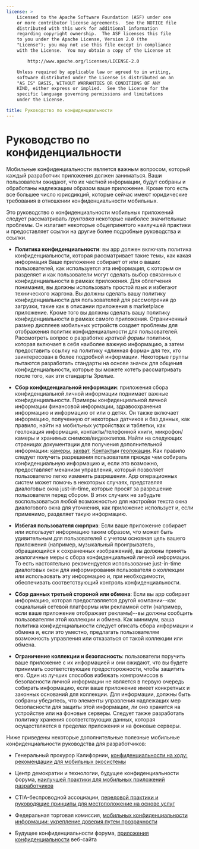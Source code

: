 ```yaml
---
license: >
    Licensed to the Apache Software Foundation (ASF) under one
    or more contributor license agreements.  See the NOTICE file
    distributed with this work for additional information
    regarding copyright ownership.  The ASF licenses this file
    to you under the Apache License, Version 2.0 (the
    "License"); you may not use this file except in compliance
    with the License.  You may obtain a copy of the License at

        http://www.apache.org/licenses/LICENSE-2.0

    Unless required by applicable law or agreed to in writing,
    software distributed under the License is distributed on an
    "AS IS" BASIS, WITHOUT WARRANTIES OR CONDITIONS OF ANY
    KIND, either express or implied.  See the License for the
    specific language governing permissions and limitations
    under the License.

title: Руководство по конфиденциальности
---
```


# Руководство по конфиденциальности

Мобильные конфиденциальности является важным вопросом, который каждый разработчик приложения должен заниматься. Ваши пользователи ожидают, что их частной информации, будут собраны и обработаны надлежащим образом ваше приложение. Кроме того есть все большее число юрисдикций, которые сейчас имеют юридические требования в отношении конфиденциальности мобильных.

Это руководство о конфиденциальности мобильных приложений следует рассматривать *грунтовка* некоторые наиболее значительные проблемы. Он излагает некоторые общепринятого наилучшей практики и предоставляет ссылки на другие более подробные руководства и ссылки.

*   **Политика конфиденциальности**: вы app должен включать политика конфиденциальности, которая рассматривает такие темы, как какая информация Ваше приложение собирает от или о ваших пользователей, как используется эта информация, с которым он разделяет и как пользователи могут сделать выбор связанных с конфиденциальности в рамках приложения. Для облегчения понимания, вы должны использовать простой язык и избегают технического жаргона. Вы должны сделать вашу политику конфиденциальности для пользователей для рассмотрения до загрузки, такие как в описании приложения в marketplace приложение. Кроме того вы должны сделать вашу политику конфиденциальности в рамках самого приложения. Ограниченный размер дисплеев мобильных устройств создает проблемы для отображения политик конфиденциальности для пользователей. Рассмотреть вопрос о разработке *краткой формы* политики, которая включает в себя наиболее важную информацию, а затем предоставить ссылку на политику «длинная форма» для тех, кто заинтересован в более подробной информации. Некоторые группы пытаются разработать стандарты на основе значок для общения конфиденциальности, которые вы можете хотеть рассматривать после того, как эти стандарты Зрелые.

*   **Сбор конфиденциальной информации**: приложения сбора конфиденциальной личной информации поднимает важные конфиденциальности. Примеры конфиденциальной личной информации финансовой информации, здравоохранения информацию и информацию от или о детях. Он также включает информацию, полученную от некоторых датчиков и баз данных, как правило, найти на мобильных устройствах и таблетки, как геолокация информация, контакты/телефонной книги, микрофон/камеры и хранимых снимков/видеоклипов. Найти на следующих страницах документации для получения дополнительной информации: [камеры][1], [захват][2], [Контакты][3]и [геолокации][4]. Как правило следует получить разрешения пользователя прежде чем собирать конфиденциальную информацию и, если это возможно, предоставляет механизм управления, который позволяет пользователю легко изменить разрешения. App операционных систем может помочь в некоторых случаях, представляя диалоговые окна just-in-time, которые просят за разрешение пользователя перед сбором. В этих случаях не забудьте воспользоваться любой возможностью для настройки текста окна диалогового окна для уточнения, как приложение использует и, если применимо, разделяет такую информацию.

*   **Избегая пользователя сюрприз**: Если ваше приложение собирает или использует информацию таким образом, что может быть удивительным для пользователей с учетом основная цель вашего приложения (например, музыкальный проигрыватель, обращающийся к сохраненных изображений), вы должны принять аналогичные меры с сбора конфиденциальной личной информации. То есть настоятельно рекомендуется использование just-in-time диалоговых окон для информирования пользователя о коллекции или использовать эту информацию и, при необходимости, обеспечивать соответствующий контроль конфиденциальности.

*   **Сбор данных третьей стороной или обмена**: Если вы app собирает информацию, которая предоставляется другой компании--как социальный сетевой платформы или рекламной сети (например, если ваше приложение отображает рекламы)--вы должны сообщить пользователям этой коллекции и обмена. Как минимум, ваша политика конфиденциальности следует описать сбора информации и обмена и, если это уместно, предлагать пользователям возможность управления или отказаться от такой коллекции или обмена.

*   **Ограничение коллекции и безопасность**: пользователи поручить ваше приложение с их информацией и они ожидают, что вы будете принимать соответствующие предосторожности, чтобы защитить его. Один из лучших способов избежать компромиссов в безопасности личной информации не является в первую очередь собирать информацию, если ваше приложение имеет конкретных и законных оснований для коллекции. Для информации, должны быть собраны убедитесь, что элементы управления надлежащих мер безопасности для защиты этой информации, ли оно хранится на устройстве или на фоновые серверы. Следует также разработать политику хранения соответствующих данных, которая осуществляется в пределах приложения и на фоновые серверы.

 [1]: cordova_camera_camera.md.html
 [2]: cordova_media_capture_capture.md.html
 [3]: cordova_contacts_contacts.md.html
 [4]: cordova_geolocation_geolocation.md.html

Ниже приведены некоторые дополнительные полезные мобильные конфиденциальности руководства для разработчиков:

*   Генеральный прокурор Калифорнии, [конфиденциальности на ходу: рекомендации для мобильных экосистемы][5]

*   Центр демократии и технологии, будущее конфиденциальности форума, [наилучшей практики для мобильных приложений разработчиков][6]

*   CTIA-беспроводной ассоциации, [передовой практики и руководящие принципы для местоположение на основе услуг][7]

*   Федеральная торговая комиссия, [мобильных конфиденциальности информации: укрепление доверия путем прозрачности][8]

*   Будущее конфиденциальности форума, [приложения конфиденциальности][9] веб-сайта

 [5]: http://oag.ca.gov/sites/all/files/pdfs/privacy/privacy_on_the_go.pdf
 [6]: http://www.futureofprivacy.org/wp-content/uploads/Best-Practices-for-Mobile-App-Developers_Final.pdf
 [7]: http://www.ctia.org/business_resources/wic/index.cfm/AID/11300
 [8]: http://www.ftc.gov/os/2013/02/130201mobileprivacyreport.pdf
 [9]: http://www.applicationprivacy.org